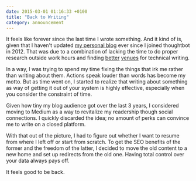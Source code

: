 ```yaml
---
date: 2015-03-01 01:16:33 +0100
title: "Back to Writing"
category: announcement
---
```


It feels like forever since the last time I wrote something. And it kind of is, given that I haven't updated [my personal blog][kaishinlab] ever since I joined thoughtbot in 2012. That was due to a combination of lacking the time to do proper research outside work hours and finding [better][robots] [venues][smashing] for technical writing.

In a way, I was trying to spend my time fixing the things that irk me rather than writing about them. Actions speak louder than words has become my motto. But as time went on, I started to realize that writing about something as way of getting it out of your system is highly effective, especially when you consider the constraint of time.

Given how tiny my blog audience got over the last 3 years, I considered moving to Medium as a way to revitalize my readership though social connections. I quickly discarded the idea; no amount of perks can convince me to write on a closed platform.

With that out of the picture, I had to figure out whether I want to resume from where I left off or start from scratch. To get the SEO benefits of the former and the freedom of the latter, I decided to move the old content to a new home and set up redirects from the old one. Having total control over your data always pays off.

It feels good to be back.

[kaishinlab]: http://kaishinlab.com
[robots]: https://robots.thoughtbot.com
[smashing]: http://www.smashingmagazine.com/
